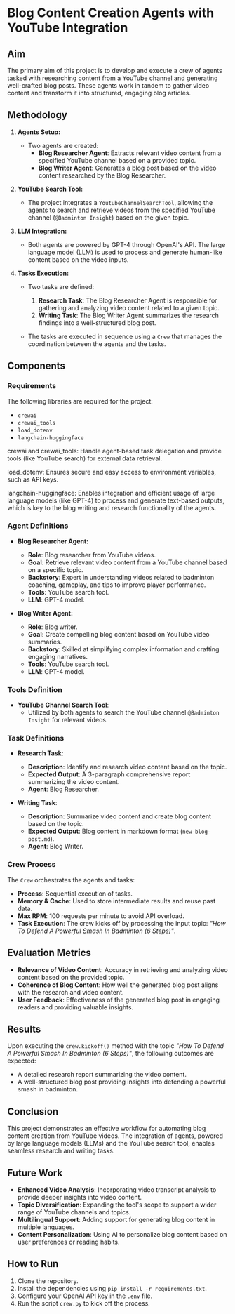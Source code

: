 # Blog Content Creation Agents with YouTube Integration

## Aim
The primary aim of this project is to develop and execute a crew of agents tasked with researching content from a YouTube channel and generating well-crafted blog posts. These agents work in tandem to gather video content and transform it into structured, engaging blog articles.

## Methodology
1. **Agents Setup:**
   - Two agents are created: 
     - **Blog Researcher Agent**: Extracts relevant video content from a specified YouTube channel based on a provided topic.
     - **Blog Writer Agent**: Generates a blog post based on the video content researched by the Blog Researcher.

2. **YouTube Search Tool:**
   - The project integrates a `YoutubeChannelSearchTool`, allowing the agents to search and retrieve videos from the specified YouTube channel (`@Badminton Insight`) based on the given topic.

3. **LLM Integration:**
   - Both agents are powered by GPT-4 through OpenAI's API. The large language model (LLM) is used to process and generate human-like content based on the video inputs.

4. **Tasks Execution:**
   - Two tasks are defined:
     1. **Research Task**: The Blog Researcher Agent is responsible for gathering and analyzing video content related to a given topic.
     2. **Writing Task**: The Blog Writer Agent summarizes the research findings into a well-structured blog post.
   
   - The tasks are executed in sequence using a `Crew` that manages the coordination between the agents and the tasks.

## Components
### Requirements
The following libraries are required for the project:
- `crewai`
- `crewai_tools`
- `load_dotenv`
- `langchain-huggingface`

crewai and crewai_tools: Handle agent-based task delegation and provide tools (like YouTube search) for external data retrieval.

load_dotenv: Ensures secure and easy access to environment variables, such as API keys.

langchain-huggingface: Enables integration and efficient usage of large language models (like GPT-4) to process and generate text-based outputs, which is key to the blog writing and research functionality of the agents.

### Agent Definitions
- **Blog Researcher Agent:**
   - **Role**: Blog researcher from YouTube videos.
   - **Goal**: Retrieve relevant video content from a YouTube channel based on a specific topic.
   - **Backstory**: Expert in understanding videos related to badminton coaching, gameplay, and tips to improve player performance.
   - **Tools**: YouTube search tool.
   - **LLM**: GPT-4 model.

- **Blog Writer Agent:**
   - **Role**: Blog writer.
   - **Goal**: Create compelling blog content based on YouTube video summaries.
   - **Backstory**: Skilled at simplifying complex information and crafting engaging narratives.
   - **Tools**: YouTube search tool.
   - **LLM**: GPT-4 model.

### Tools Definition
- **YouTube Channel Search Tool**: 
   - Utilized by both agents to search the YouTube channel `@Badminton Insight` for relevant videos.

### Task Definitions
- **Research Task**: 
   - **Description**: Identify and research video content based on the topic.
   - **Expected Output**: A 3-paragraph comprehensive report summarizing the video content.
   - **Agent**: Blog Researcher.
   
- **Writing Task**: 
   - **Description**: Summarize video content and create blog content based on the topic.
   - **Expected Output**: Blog content in markdown format (`new-blog-post.md`).
   - **Agent**: Blog Writer.

### Crew Process
The `Crew` orchestrates the agents and tasks:
- **Process**: Sequential execution of tasks.
- **Memory & Cache**: Used to store intermediate results and reuse past data.
- **Max RPM**: 100 requests per minute to avoid API overload.
- **Task Execution**: The crew kicks off by processing the input topic: _"How To Defend A Powerful Smash In Badminton (6 Steps)"_.

## Evaluation Metrics
- **Relevance of Video Content**: Accuracy in retrieving and analyzing video content based on the provided topic.
- **Coherence of Blog Content**: How well the generated blog post aligns with the research and video content.
- **User Feedback**: Effectiveness of the generated blog post in engaging readers and providing valuable insights.

## Results
Upon executing the `crew.kickoff()` method with the topic _"How To Defend A Powerful Smash In Badminton (6 Steps)"_, the following outcomes are expected:
- A detailed research report summarizing the video content.
- A well-structured blog post providing insights into defending a powerful smash in badminton.

## Conclusion
This project demonstrates an effective workflow for automating blog content creation from YouTube videos. The integration of agents, powered by large language models (LLMs) and the YouTube search tool, enables seamless research and writing tasks.

## Future Work
- **Enhanced Video Analysis**: Incorporating video transcript analysis to provide deeper insights into video content.
- **Topic Diversification**: Expanding the tool's scope to support a wider range of YouTube channels and topics.
- **Multilingual Support**: Adding support for generating blog content in multiple languages.
- **Content Personalization**: Using AI to personalize blog content based on user preferences or reading habits.

## How to Run
1. Clone the repository.
2. Install the dependencies using `pip install -r requirements.txt`.
3. Configure your OpenAI API key in the `.env` file.
4. Run the script `crew.py` to kick off the process.
